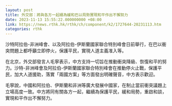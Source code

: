 ```yaml
---
layout: post
title: 外交部：將與各方一起續為緩和巴以局勢實現和平作出不懈努力
date: 2023-11-13 15:55:22.000000000 +08:00
link: https://news.rthk.hk/rthk/ch/component/k2/1727644-20231113.htm
categories: rthk
---
```


沙特阿拉伯-非洲峰會、以及阿拉伯-伊斯蘭國家聯合特別峰會日前舉行，在巴以衝突問題上都呼籲立即停火，保護平民，實現人道主義准入等。

在北京，外交部發言人毛寧表示，中方支持一切旨在推動衝突降級、恢復和平的努力。沙特-非洲峰會及阿拉伯-伊斯蘭國家聯合特別峰會在推動停火止戰，保護平民，加大人道援助，落實「兩國方案」等方面發出明確聲音，中方表示歡迎。

毛寧說，中國和阿拉伯、伊斯蘭和非洲等廣大發展中國家，在制止當前衝突議題上立場高度一致。中方將同有關各方一起，繼續為保護平民，緩和局勢，重啟和談，實現和平作出不懈努力。
